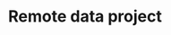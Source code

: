 ---
title: Remote data project
type: landing

sections:
  - block: markdown
    content:
      title: 'remote data project test'

---